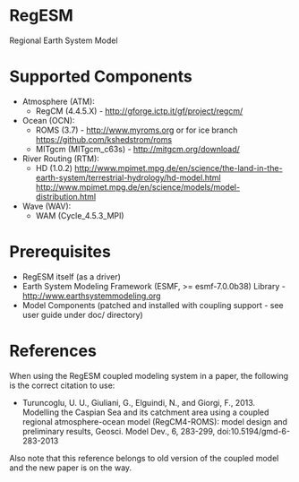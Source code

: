 RegESM
======

Regional Earth System Model

Supported Components
====================

* Atmosphere (ATM):
    * RegCM (4.4.5.X) - http://gforge.ictp.it/gf/project/regcm/
* Ocean (OCN): 
    * ROMS (3.7) - http://www.myroms.org or for ice branch https://github.com/kshedstrom/roms
    * MITgcm (MITgcm_c63s) - http://mitgcm.org/download/
* River Routing (RTM): 
    * HD (1.0.2)
      http://www.mpimet.mpg.de/en/science/the-land-in-the-earth-system/terrestrial-hydrology/hd-model.html
      http://www.mpimet.mpg.de/en/science/models/model-distribution.html
* Wave (WAV):
    * WAM (Cycle_4.5.3_MPI)

Prerequisites
=============

* RegESM itself (as a driver)
* Earth System Modeling Framework (ESMF, >= esmf-7.0.0b38) Library - http://www.earthsystemmodeling.org
* Model Components (patched and installed with coupling support - see user guide under doc/ directory)

References
=============

When using the RegESM coupled modeling system in a paper, the following is the correct citation to use:

* Turuncoglu, U. U., Giuliani, G., Elguindi, N., and Giorgi, F., 2013. Modelling the Caspian Sea and its catchment area using a coupled regional atmosphere-ocean model (RegCM4-ROMS): model design and preliminary results, Geosci. Model Dev., 6, 283-299, doi:10.5194/gmd-6-283-2013

Also note that this reference belongs to old version of the coupled model and the new paper is on the way.

